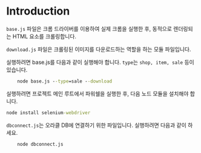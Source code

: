 # Introduction

```base.js``` 파일은 크롬 드라이버를 이용하여 실제 크롬을 실행한 후, 동적으로 렌더링되는 HTML 요소를 크롤링합니다.

```download.js``` 파일은 크롤링된 이미지를 다운로드하는 역할을 하는 모듈 파일입니다.

실행하려면 base.js를 다음과 같이 실행해야 합니다. ```type```는 ```shop, item, sale``` 등이 있습니다.

```bat
    node base.js --type=sale --download
```

실행하려면 프로젝트 메인 루트에서 파워쉘을 실행한 후, 다음 노드 모듈을 설치해야 합니다.

```bat
node install selenium-webdriver
```

```dbconnect.js```는 오라클 DB에 연결하기 위한 파일입니다. 실행하려면 다음과 같이 하세요.

```bat
    node dbconnect.js
```

